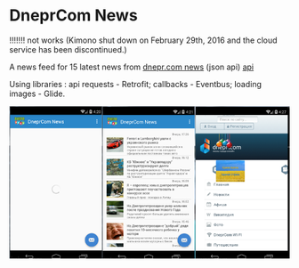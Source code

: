# DneprCom News

!!!!!!! not works (Kimono shut down on February 29th, 2016 and the cloud service has been discontinued.)

A news feed for 15 latest news from [dnepr.com news](http://www.dnepr.com/main/)    (json api) [api](https://www.kimonolabs.com/api/3hzem7ha?apikey=Iuwy0Jm59LuqQiWRMf8dox6bFRKkcwA9)

Using libraries :
    api requests - Retrofit;
    callbacks - Eventbus;
    loading images - Glide.

![alt tag](dneprcomnews_screenshot.png)



